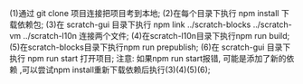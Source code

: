 (1)通过 git clone 项目连接把项目考到本地;
(2)在每个目录下执行 npm install 下载依赖包;
(3)在 scratch-gui 目录下执行 npm link ../scratch-blocks ../scratch-vm ../scratch-l10n 连接两个文件;
(4)在scratch-l10n目录下执行npm run build;
(5)在scratch-blocks目录下执行npm run prepublish;
(6)在 scratch-gui 目录下执行 npm run start 打开项目;
注意: 如果npm run start报错, 可能是添加了新的依赖  ,可以尝试npm install重新下载依赖后执行(3)(4)(5)(6);        
